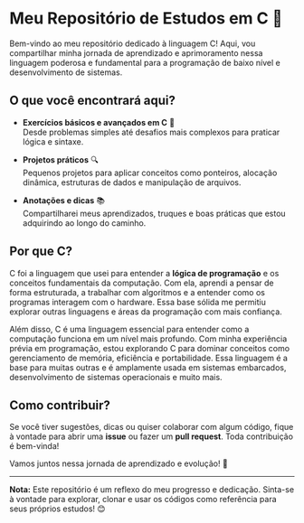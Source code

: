 # Meu Repositório de Estudos em C 🚀

Bem-vindo ao meu repositório dedicado à linguagem C! Aqui, vou compartilhar minha jornada de aprendizado e aprimoramento nessa linguagem poderosa e fundamental para a programação de baixo nível e desenvolvimento de sistemas.

## O que você encontrará aqui?

- **Exercícios básicos e avançados em C** 📝  
  Desde problemas simples até desafios mais complexos para praticar lógica e sintaxe.

- **Projetos práticos** 🔍  
  Pequenos projetos para aplicar conceitos como ponteiros, alocação dinâmica, estruturas de dados e manipulação de arquivos.

- **Anotações e dicas** 📚  
  Compartilharei meus aprendizados, truques e boas práticas que estou adquirindo ao longo do caminho.

## Por que C?

C foi a linguagem que usei para entender a **lógica de programação** e os conceitos fundamentais da computação. Com ela, aprendi a pensar de forma estruturada, a trabalhar com algoritmos e a entender como os programas interagem com o hardware. Essa base sólida me permitiu explorar outras linguagens e áreas da programação com mais confiança.

Além disso, C é uma linguagem essencial para entender como a computação funciona em um nível mais profundo. Com minha experiência prévia em programação, estou explorando C para dominar conceitos como gerenciamento de memória, eficiência e portabilidade. Essa linguagem é a base para muitas outras e é amplamente usada em sistemas embarcados, desenvolvimento de sistemas operacionais e muito mais.

## Como contribuir?

Se você tiver sugestões, dicas ou quiser colaborar com algum código, fique à vontade para abrir uma **issue** ou fazer um **pull request**. Toda contribuição é bem-vinda!

Vamos juntos nessa jornada de aprendizado e evolução! 🚀

---

**Nota:** Este repositório é um reflexo do meu progresso e dedicação. Sinta-se à vontade para explorar, clonar e usar os códigos como referência para seus próprios estudos! 😊
